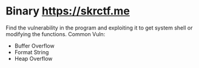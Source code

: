 # Binary https://skrctf.me
Find the vulnerability in the program and exploiting it to get system shell or modifying the functions. Common Vuln:
* Buffer Overflow
* Format String
* Heap Overflow
